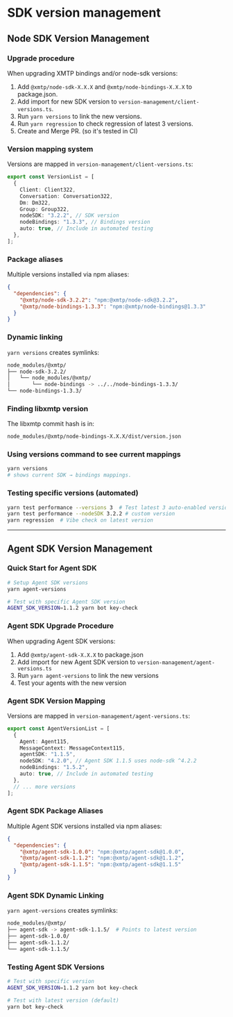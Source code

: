 # SDK version management

## Node SDK Version Management

### Upgrade procedure

When upgrading XMTP bindings and/or node-sdk versions:

1. Add `@xmtp/node-sdk-X.X.X` and `@xmtp/node-bindings-X.X.X` to package.json.
2. Add import for new SDK version to `version-management/client-versions.ts`.
3. Run `yarn versions` to link the new versions.
4. Run `yarn regression` to check regression of latest 3 versions.
5. Create and Merge PR. (so it's tested in CI)

### Version mapping system

Versions are mapped in `version-management/client-versions.ts`:

```typescript
export const VersionList = [
  {
    Client: Client322,
    Conversation: Conversation322,
    Dm: Dm322,
    Group: Group322,
    nodeSDK: "3.2.2", // SDK version
    nodeBindings: "1.3.3", // Bindings version
    auto: true, // Include in automated testing
  },
];
```

### Package aliases

Multiple versions installed via npm aliases:

```json
{
  "dependencies": {
    "@xmtp/node-sdk-3.2.2": "npm:@xmtp/node-sdk@3.2.2",
    "@xmtp/node-bindings-1.3.3": "npm:@xmtp/node-bindings@1.3.3"
  }
}
```

### Dynamic linking

`yarn versions` creates symlinks:

```bash
node_modules/@xmtp/
├── node-sdk-3.2.2/
│   └── node_modules/@xmtp/
│       └── node-bindings -> ../../node-bindings-1.3.3/
└── node-bindings-1.3.3/
```

### Finding libxmtp version

The libxmtp commit hash is in:

```bash
node_modules/@xmtp/node-bindings-X.X.X/dist/version.json
```

### Using versions command to see current mappings

```bash
yarn versions
# shows current SDK → bindings mappings.
```

### Testing specific versions (automated)

```bash
yarn test performance --versions 3  # Test latest 3 auto-enabled versions
yarn test performance --nodeSDK 3.2.2 # custom version
yarn regression  # Vibe check on latest version
```

---

## Agent SDK Version Management

### Quick Start for Agent SDK

```bash
# Setup Agent SDK versions
yarn agent-versions

# Test with specific Agent SDK version
AGENT_SDK_VERSION=1.1.2 yarn bot key-check
```

### Agent SDK Upgrade Procedure

When upgrading Agent SDK versions:

1. Add `@xmtp/agent-sdk-X.X.X` to package.json
2. Add import for new Agent SDK version to `version-management/agent-versions.ts`
3. Run `yarn agent-versions` to link the new versions
4. Test your agents with the new version

### Agent SDK Version Mapping

Versions are mapped in `version-management/agent-versions.ts`:

```typescript
export const AgentVersionList = [
  {
    Agent: Agent115,
    MessageContext: MessageContext115,
    agentSDK: "1.1.5",
    nodeSDK: "4.2.0", // Agent SDK 1.1.5 uses node-sdk ^4.2.2
    nodeBindings: "1.5.2",
    auto: true, // Include in automated testing
  },
  // ... more versions
];
```

### Agent SDK Package Aliases

Multiple Agent SDK versions installed via npm aliases:

```json
{
  "dependencies": {
    "@xmtp/agent-sdk-1.0.0": "npm:@xmtp/agent-sdk@1.0.0",
    "@xmtp/agent-sdk-1.1.2": "npm:@xmtp/agent-sdk@1.1.2",
    "@xmtp/agent-sdk-1.1.5": "npm:@xmtp/agent-sdk@1.1.5"
  }
}
```

### Agent SDK Dynamic Linking

`yarn agent-versions` creates symlinks:

```bash
node_modules/@xmtp/
├── agent-sdk -> agent-sdk-1.1.5/  # Points to latest version
├── agent-sdk-1.0.0/
├── agent-sdk-1.1.2/
└── agent-sdk-1.1.5/
```

### Testing Agent SDK Versions

```bash
# Test with specific version
AGENT_SDK_VERSION=1.1.2 yarn bot key-check

# Test with latest version (default)
yarn bot key-check
```
